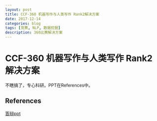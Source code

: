 ```yaml
---
layout: post
title: CCF-360 机器写作与人类写作 Rank2解决方案
date: 2017-12-14
categories: blog
tags: [竞赛, NLP, 数据挖掘]
description: 360比赛解决方案
---
```


# CCF-360 机器写作与人类写作 Rank2解决方案

不瞎搞了，专心科研。PPT在References中。


## References

[答辩ppt](http://odjt9j2ec.bkt.clouddn.com/contest-360-%E3%80%90BDCI%202017%E3%80%91_360%E4%BA%BA%E6%9C%BA%E5%A4%A7%E6%88%98_baseline%E7%AD%94%E8%BE%A9PPT.pptx)